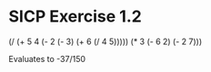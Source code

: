 # SICP Exercise 1.2

(/ (+ 5
      4
      (- 2 (- 3) (+ 6 (/ 4 5)))))
   (* 3
      (- 6 2)
      (- 2 7)))

Evaluates to -37/150
